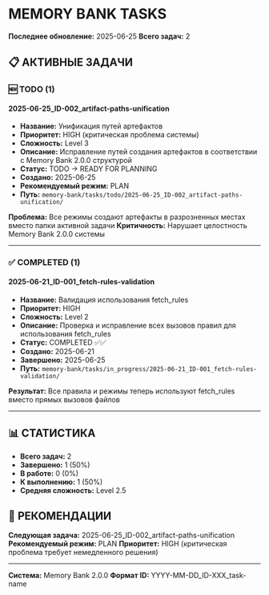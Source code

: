 # MEMORY BANK TASKS

**Последнее обновление:** 2025-06-25
**Всего задач:** 2

## 📋 АКТИВНЫЕ ЗАДАЧИ

### 🆕 TODO (1)

#### 2025-06-25_ID-002_artifact-paths-unification
- **Название:** Унификация путей артефактов
- **Приоритет:** HIGH (критическая проблема системы)
- **Сложность:** Level 3
- **Описание:** Исправление путей создания артефактов в соответствии с Memory Bank 2.0.0 структурой
- **Статус:** TODO → READY FOR PLANNING
- **Создано:** 2025-06-25
- **Рекомендуемый режим:** PLAN
- **Путь:** `memory-bank/tasks/todo/2025-06-25_ID-002_artifact-paths-unification/`

**Проблема:** Все режимы создают артефакты в разрозненных местах вместо папки активной задачи
**Критичность:** Нарушает целостность Memory Bank 2.0.0 системы

---

### ✅ COMPLETED (1)

#### 2025-06-21_ID-001_fetch-rules-validation
- **Название:** Валидация использования fetch_rules
- **Приоритет:** HIGH
- **Сложность:** Level 2
- **Описание:** Проверка и исправление всех вызовов правил для использования fetch_rules
- **Статус:** COMPLETED ✅✅
- **Создано:** 2025-06-21
- **Завершено:** 2025-06-25
- **Путь:** `memory-bank/tasks/in_progress/2025-06-21_ID-001_fetch-rules-validation/`

**Результат:** Все правила и режимы теперь используют fetch_rules вместо прямых вызовов файлов

---

## 📊 СТАТИСТИКА

- **Всего задач:** 2
- **Завершено:** 1 (50%)
- **В работе:** 0 (0%)
- **К выполнению:** 1 (50%)
- **Средняя сложность:** Level 2.5

## 🎯 РЕКОМЕНДАЦИИ

**Следующая задача:** 2025-06-25_ID-002_artifact-paths-unification
**Рекомендуемый режим:** PLAN
**Приоритет:** HIGH (критическая проблема требует немедленного решения)

---

**Система:** Memory Bank 2.0.0
**Формат ID:** YYYY-MM-DD_ID-XXX_task-name
